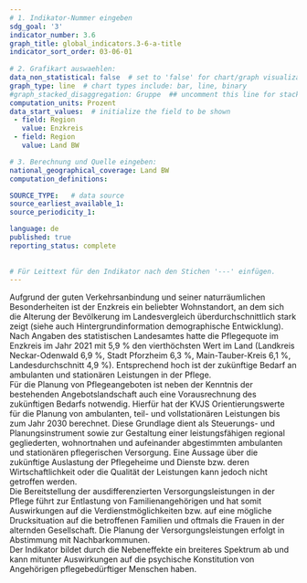 ```yaml
---
# 1. Indikator-Nummer eingeben 
sdg_goal: '3' 
indicator_number: 3.6
graph_title: global_indicators.3-6-a-title
indicator_sort_order: 03-06-01
 
# 2. Grafikart auswaehlen: 
data_non_statistical: false  # set to 'false' for chart/graph visualization 
graph_type: line  # chart types include: bar, line, binary 
#graph_stacked_disaggregation: Gruppe  ## uncomment this line for stacked bars. eplace 'Geschlecht' with the field of aggregation. 
computation_units: Prozent 
data_start_values:  # initialize the field to be shown  
 - field: Region 
   value: Enzkreis
 - field: Region 
   value: Land BW

# 3. Berechnung und Quelle eingeben: 
national_geographical_coverage: Land BW
computation_definitions: 

SOURCE_TYPE:   # data source  
source_earliest_available_1: 
source_periodicity_1: 

language: de   
published: true 
reporting_status: complete
 
 
# Für Leittext für den Indikator nach den Stichen '---' einfügen. 
---
```


Aufgrund der guten Verkehrsanbindung und seiner naturräumlichen Besonderheiten ist der Enzkreis ein beliebter Wohnstandort, an dem sich die Alterung der Bevölkerung im Landesvergleich überdurchschnittlich stark zeigt (siehe auch Hintergrundinformation demographische Entwicklung). Nach Angaben des statistischen Landesamtes hatte die Pflegequote im Enzkreis im Jahr 2021 mit 5,9 % den vierthöchsten Wert im Land (Landkreis Neckar-Odenwald 6,9 %, Stadt Pforzheim 6,3 %, Main-Tauber-Kreis 6,1 %, Landesdurchschnitt 4,9 %). Entsprechend hoch ist der zukünftige Bedarf an ambulanten und stationären Leistungen in der Pflege.<br>
Für die Planung von Pflegeangeboten ist neben der Kenntnis der bestehenden Angebotslandschaft auch eine Vorausrechnung des zukünftigen Bedarfs notwendig. Hierfür hat der KVJS Orientierungswerte für die Planung von ambulanten, teil- und vollstationären Leistungen bis zum Jahr 2030 berechnet. Diese Grundlage dient als Steuerungs- und Planungsinstrument sowie zur Gestaltung einer leistungsfähigen regional gegliederten, wohnortnahen und aufeinander abgestimmten ambulanten und stationären pflegerischen Versorgung. Eine Aussage über die zukünftige Auslastung der Pflegeheime und Dienste bzw. deren Wirtschaftlichkeit oder die Qualität der Leistungen kann jedoch nicht getroffen werden.<br>
Die Bereitstellung der ausdifferenzierten Versorgungsleistungen in der Pflege führt zur Entlastung von Familienangehörigen und hat somit Auswirkungen auf die Verdienstmöglichkeiten bzw. auf eine mögliche Drucksituation auf die betroffenen Familien und oftmals die Frauen in der alternden Gesellschaft. Die Planung der Versorgungsleistungen erfolgt in Abstimmung mit Nachbarkommunen.<br>
Der Indikator bildet durch die Nebeneffekte ein breiteres Spektrum ab und kann mitunter Auswirkungen auf die psychische Konstitution von Angehörigen pflegebedürftiger Menschen haben.
